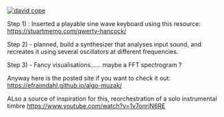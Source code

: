[![david cope](http://50years.ucsc.edu/css/assets/images/posts/fourth-decade/1995-david-cope.jpg)](https://www.youtube.com/playlist?list=PLoQrXDiSBWYGQ167CWWvw0AoH-gSVnclm)

Step 1) : Inserted a playable sine wave keyboard using this resource: https://stuartmemo.com/qwerty-hancock/

Step 2) - planned, build a synthesizer that analyses input sound, and recreates it using several oscillators at different frequencies.

Step 3) - Fancy visualisations...... maybe a FFT spectrogram ? 


Anyway here is the posted site if you want to check it out: https://efraimdahl.github.io/algo-muzak/

ALso a source of inspiration for this, reorchestration of a solo instrumental timbre 
https://www.youtube.com/watch?v=1v7onrjN6RE
